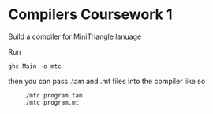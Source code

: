# Compilers Coursework 1

Build a compiler for MiniTriangle lanuage

Run

``` ghc Main -o mtc ```

then you can pass .tam and .mt files into the compiler like so

``` 
    ./mtc program.tam
    ./mtc program.mt 
```
